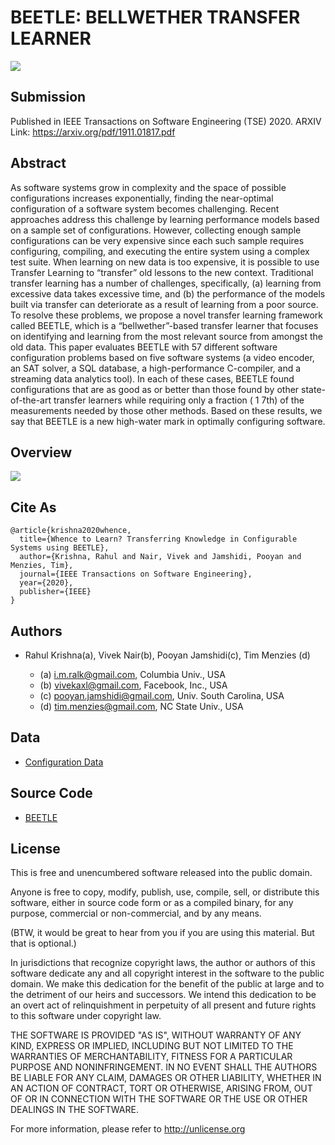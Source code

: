 # BEETLE: **BE**LLW**E**THER **T**RANSFER **LE**ARNER 
![](https://github.com/rahlk/BEETLE/blob/master/beetle.png?raw=true)
## Submission 

Published in IEEE Transactions on Software Engineering (TSE) 2020. ARXIV Link: https://arxiv.org/pdf/1911.01817.pdf

## Abstract

As software systems grow in complexity and the space of possible configurations increases exponentially, finding the near-optimal configuration
of a software system becomes challenging. Recent approaches address this challenge by learning performance models based on a sample set of
configurations. However, collecting enough sample configurations can be very expensive since each such sample requires configuring, compiling, and
executing the entire system using a complex test suite. When learning on new data is too expensive, it is possible to use Transfer Learning to “transfer”
old lessons to the new context. Traditional transfer learning has a number of challenges, specifically, (a) learning from excessive data takes excessive time,
and (b) the performance of the models built via transfer can deteriorate as a result of learning from a poor source. To resolve these problems, we propose
a novel transfer learning framework called BEETLE, which is a “bellwether”-based transfer learner that focuses on identifying and learning from the most
relevant source from amongst the old data. This paper evaluates BEETLE with 57 different software configuration problems based on five software systems
(a video encoder, an SAT solver, a SQL database, a high-performance C-compiler, and a streaming data analytics tool). In each of these cases, BEETLE
found configurations that are as good as or better than those found by other state-of-the-art transfer learners while requiring only a fraction ( 1
7th) of the measurements needed by those other methods. Based on these results, we say that BEETLE is a new high-water mark in optimally configuring software.

## Overview
![](https://imgur.com/a/pFKxUUQ)
## Cite As

```
@article{krishna2020whence,
  title={Whence to Learn? Transferring Knowledge in Configurable Systems using BEETLE},
  author={Krishna, Rahul and Nair, Vivek and Jamshidi, Pooyan and Menzies, Tim},
  journal={IEEE Transactions on Software Engineering},
  year={2020},
  publisher={IEEE}
}
```

## Authors

+ Rahul Krishna(a), Vivek Nair(b), Pooyan Jamshidi(c), Tim Menzies (d)

  + (a) i.m.ralk@gmail.com, Columbia Univ., USA
  + (b) vivekaxl@gmail.com, Facebook, Inc., USA
  + (c) pooyan.jamshidi@gmail.com, Univ. South Carolina, USA
  + (d) tim.menzies@gmail.com, NC State Univ., USA

## Data

+ [Configuration Data](/src/Data)


## Source Code

+ [BEETLE](/src/)

## License

This is free and unencumbered software released into the public domain.

Anyone is free to copy, modify, publish, use, compile, sell, or distribute this software, either in source code form or as a compiled binary, for any purpose, commercial or non-commercial, and by any means.

(BTW, it would be great to hear from you if you are using this material. But that is optional.)

In jurisdictions that recognize copyright laws, the author or authors of this software dedicate any and all copyright interest in the software to the public domain. We make this dedication for the benefit of the public at large and to the detriment of our heirs and successors. We intend this dedication to be an overt act of relinquishment in perpetuity of all present and future rights to this software under copyright law.

THE SOFTWARE IS PROVIDED "AS IS", WITHOUT WARRANTY OF ANY KIND, EXPRESS OR IMPLIED, INCLUDING BUT NOT LIMITED TO THE WARRANTIES OF MERCHANTABILITY, FITNESS FOR A PARTICULAR PURPOSE AND NONINFRINGEMENT. IN NO EVENT SHALL THE AUTHORS BE LIABLE FOR ANY CLAIM, DAMAGES OR OTHER LIABILITY, WHETHER IN AN ACTION OF CONTRACT, TORT OR OTHERWISE, ARISING FROM, OUT OF OR IN CONNECTION WITH THE SOFTWARE OR THE USE OR OTHER DEALINGS IN THE SOFTWARE.

For more information, please refer to http://unlicense.org

